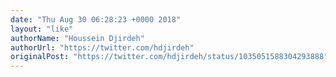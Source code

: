 ```yaml
---
date: "Thu Aug 30 06:28:23 +0000 2018"
layout: "like"
authorName: "Houssein Djirdeh"
authorUrl: "https://twitter.com/hdjirdeh"
originalPost: "https://twitter.com/hdjirdeh/status/1035051588304293888"
---
```

